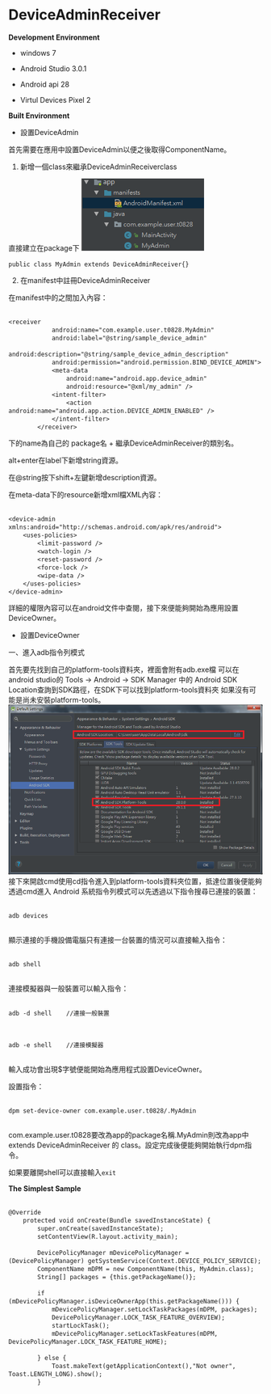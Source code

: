 # DeviceAdminReceiver


**Development Environment**

+ windows 7

+ Android Studio 3.0.1

+ Android api 28

+ Virtul Devices Pixel 2


**Built Environment**

+ 設置DeviceAdmin

    
首先需要在應用中設置DeviceAdmin以便之後取得ComponentName。


1. 新增一個class來繼承DeviceAdminReceiverclass
    
    
直接建立在package下
![](./picture/p1.png)
```
public class MyAdmin extends DeviceAdminReceiver{}
```
2. 在manifest中註冊DeviceAdminReceiver

    
在manifest中的<application></application>之間加入內容：

```

<receiver
            android:name="com.example.user.t0828.MyAdmin"
            android:label="@string/sample_device_admin"
            android:description="@string/sample_device_admin_description"
            android:permission="android.permission.BIND_DEVICE_ADMIN">
            <meta-data
                android:name="android.app.device_admin"
                android:resource="@xml/my_admin" />
            <intent-filter>
                <action android:name="android.app.action.DEVICE_ADMIN_ENABLED" />
            </intent-filter>
        </receiver>

```

<receiver>下的name為自己的 package名 + 繼承DeviceAdminReceiver的類別名。

alt+enter在label下新增string資源。

在@string按下shift+左鍵新增description資源。


在meta-data下的resource新增xml檔XML內容：

```

<device-admin xmlns:android="http://schemas.android.com/apk/res/android">
    <uses-policies>
        <limit-password />
        <watch-login />
        <reset-password />
        <force-lock />
        <wipe-data />
    </uses-policies>
</device-admin>

```

詳細的權限內容可以在android文件中查閱，接下來便能夠開始為應用設置DeviceOwner。


* 設置DeviceOwner

    
一、進入adb指令列模式
    
    
首先要先找到自己的platform-tools資料夾，裡面會附有adb.exe檔
可以在android studio的 Tools -> Android -> SDK Manager 中的 Android SDK Location查詢到SDK路徑，在SDK下可以找到platform-tools資料夾
如果沒有可能是尚未安裝platform-tools。
![](./picture/p3.png)
接下來開啟cmd使用cd指令進入到platform-tools資料夾位置，抵達位置後便能夠透過cmd進入 Android 系統指令列模式可以先透過以下指令搜尋已連接的裝置：
    
```
    
adb devices
    
```
    
顯示連接的手機設備電腦只有連接一台裝置的情況可以直接輸入指令：

    
```
    
adb shell
    
```
    
連接模擬器與一般裝置可以輸入指令：
    
```
    
adb -d shell    //連接一般裝置
    
```
    
```
    
adb -e shell    //連接模擬器
    
```
    
輸入成功會出現$字號便能開始為應用程式設置DeviceOwner。
    
    
設置指令：
    
```
    
dpm set-device-owner com.example.user.t0828/.MyAdmin
   
```
    
com.example.user.t0828要改為app的package名稱.MyAdmin則改為app中 extends DeviceAdminReceiver 的 class。設定完成後便能夠開始執行dpm指令。
    
如果要離開shell可以直接輸入```exit```
    

**The Simplest Sample**


```
 
@Override
    protected void onCreate(Bundle savedInstanceState) {
        super.onCreate(savedInstanceState);
        setContentView(R.layout.activity_main);

        DevicePolicyManager mDevicePolicyManager = (DevicePolicyManager) getSystemService(Context.DEVICE_POLICY_SERVICE);
        ComponentName mDPM = new ComponentName(this, MyAdmin.class);
        String[] packages = {this.getPackageName()};

        if (mDevicePolicyManager.isDeviceOwnerApp(this.getPackageName())) {
            mDevicePolicyManager.setLockTaskPackages(mDPM, packages);
            DevicePolicyManager.LOCK_TASK_FEATURE_OVERVIEW);
            startLockTask();
            mDevicePolicyManager.setLockTaskFeatures(mDPM, DevicePolicyManager.LOCK_TASK_FEATURE_HOME);

        } else {
            Toast.makeText(getApplicationContext(),"Not owner", Toast.LENGTH_LONG).show();
        }

```


    
